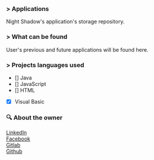 ### \> Applications
Night Shadow's application's storage repository.
 
### \> What can be found
User's previous and future applications will be found here.
 
### \> Projects languages used
- []  Java
- []  JavaScript
- []  HTML
- [x]  Visual Basic
 
### :mag: About the owner
  
[LinkedIn](https://www.linkedin.com/in/thejuliolopes/)  
[Facebook](https://www.facebook.com/the.julio.lopes)   
[Gitlab](https://gitlab.com/ImNightShadow)  
[Github](https://github.com/ImNightShadow)
